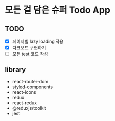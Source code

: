 # 모든 걸 담은 슈퍼 Todo App

## TODO

- [x] 페이지별 lazy loading 적용
- [x] 다크모드 구현하기
- [ ] 모든 test 코드 작성

## library

- react-router-dom
- styled-components
- react-icons
- redux
- react-redux
- @reduxjs/toolkit
- jest
